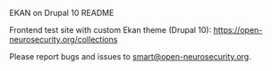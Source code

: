 EKAN on Drupal 10 README

Frontend test site with custom Ekan theme (Drupal 10): 
https://open-neurosecurity.org/collections

Please report bugs and issues to smart@open-neurosecurity.org.
